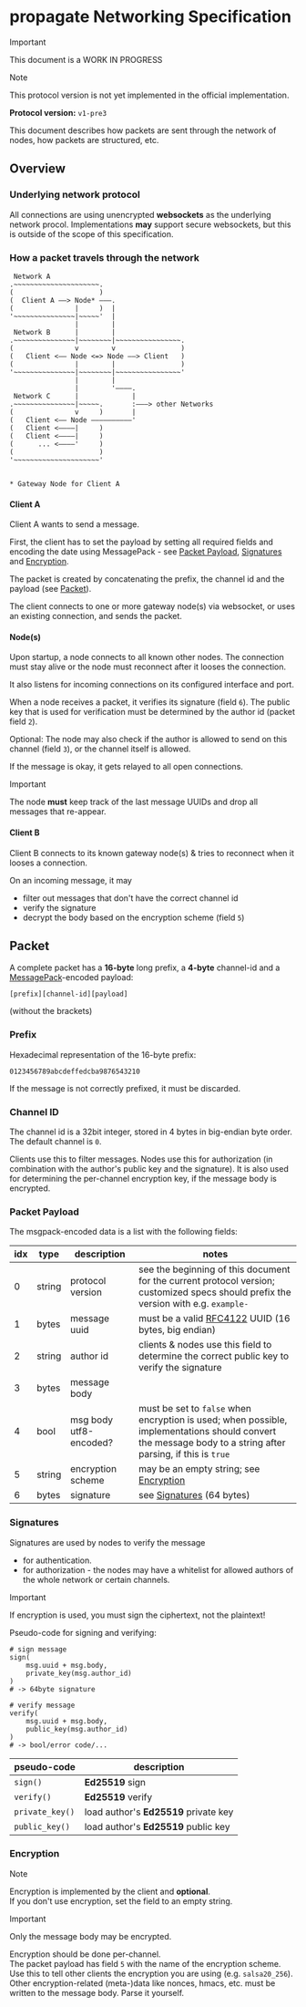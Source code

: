 # propagate Networking Specification

> [!IMPORTANT]  
> This document is a WORK IN PROGRESS

> [!NOTE]  
> This protocol version is not yet implemented in the official implementation.

**Protocol version:** `v1-pre3`

This document describes how packets are sent through the network of nodes, how packets are structured, etc.


## Overview

### Underlying network protocol

All connections are using unencrypted **websockets** as the underlying network procol.
Implementations **may** support secure websockets, but this is outside of the scope of this specification.


### How a packet travels through the network

```
 Network A
.~~~~~~~~~~~~~~~~~~~~~.
(                     )
(  Client A ——> Node* ———.
(               |     )  |
'~~~~~~~~~~~~~~~|~~~~~'  |
                |        |
 Network B      |        |
.~~~~~~~~~~~~~~~|~~~~~~~~|~~~~~~~~~~~~~~~~.
(               v        v                )
(   Client <—— Node <=> Node ——> Client   )
(               |        |                )
'~~~~~~~~~~~~~~~|~~~~~~~~|~~~~~~~~~~~~~~~~'
                |        |
                |        '————.
 Network C      |             |
.~~~~~~~~~~~~~~~|~~~~~.       :———> other Networks
(               v     )       |
(   Client <—— Node ——————————'
(   Client <————|     )
(   Client <————|     )
(      ... <————'     )
(                     )
'~~~~~~~~~~~~~~~~~~~~~'


* Gateway Node for Client A
```

#### Client A

Client A wants to send a message.

First, the client has to set the payload by setting all required fields and encoding the date using MessagePack - see [Packet Payload](#packet-payload), [Signatures](#signatures) and [Encryption](#encryption).

The packet is created by concatenating the prefix, the channel id and the payload (see [Packet](#packet)).

The client connects to one or more gateway node(s) via websocket, or uses an existing connection, and sends the packet.


#### Node(s)

Upon startup, a node connects to all known other nodes. The connection must stay alive or the node must reconnect after it looses the connection.

It also listens for incoming connections on its configured interface and port.

When a node receives a packet, it verifies its signature (field `6`). The public key that is used for verification must be determined by the author id (packet field `2`).

Optional: The node may also check if the author is allowed to send on this channel (field `3`), or the channel itself is allowed.

If the message is okay, it gets relayed to all open connections.

> [!IMPORTANT]  
> The node **must** keep track of the last message UUIDs and drop all messages that re-appear.


#### Client B

Client B connects to its known gateway node(s) & tries to reconnect when it looses a connection.

On an incoming message, it may

- filter out messages that don't have the correct channel id
- verify the signature
- decrypt the body based on the encryption scheme (field `5`)


## Packet

A complete packet has a **16-byte** long prefix, a **4-byte** channel-id and a [MessagePack](https://msgpack.org/)-encoded payload:

```
[prefix][channel-id][payload]
```

(without the brackets)

### Prefix

Hexadecimal representation of the 16-byte prefix:

```
0123456789abcdeffedcba9876543210
```

If the message is not correctly prefixed, it must be discarded.


### Channel ID

The channel id is a 32bit integer, stored in 4 bytes in big-endian byte order.  
The default channel is `0`.

Clients use this to filter messages. Nodes use this for authorization (in combination with the author's public key and the signature). It is also used for determining the per-channel encryption key, if the message body is encrypted.


### Packet Payload

The msgpack-encoded data is a list with the following fields:

| idx | type   | description            | notes |
| --- | ------ | ---------------------- | ----- |
|   0 | string | protocol version       | see the beginning of this document for the current protocol version; customized specs should prefix the version with e.g. `example-` |
|   1 | bytes  | message uuid           | must be a valid [RFC4122](https://datatracker.ietf.org/doc/html/rfc4122.html) UUID (16 bytes, big endian) |
|   2 | string | author id              | clients & nodes use this field to determine the correct public key to verify the signature |
|   3 | bytes  | message body           | |
|   4 | bool   | msg body utf8-encoded? | must be set to `false` when encryption is used; when possible, implementations should convert the message body to a string after parsing, if this is `true` |
|   5 | string | encryption scheme      | may be an empty string; see [Encryption](#encryption) |
|   6 | bytes  | signature              | see [Signatures](#signatures) (64 bytes) |


### Signatures

Signatures are used by nodes to verify the message

- for authentication.
- for authorization - the nodes may have a whitelist for allowed authors of the whole network or certain channels.

> [!IMPORTANT]  
> If encryption is used, you must sign the ciphertext, not the plaintext!

Pseudo-code for signing and verifying:

```
# sign message
sign(
    msg.uuid + msg.body,
    private_key(msg.author_id)
)
# -> 64byte signature

# verify message
verify(
    msg.uuid + msg.body,
    public_key(msg.author_id)
)
# -> bool/error code/...
```

| pseudo-code     | description        |
| --------------- | ------------------ |
| `sign()`        | **Ed25519** sign   |
| `verify()`      | **Ed25519** verify |
| `private_key()` | load author's **Ed25519** private key |
| `public_key()`  | load author's **Ed25519** public key  |


### Encryption

> [!NOTE]  
> Encryption is implemented by the client and **optional**.  
If you don't use encryption, set the field to an empty string.

> [!IMPORTANT]  
> Only the message body may be encrypted.

Encryption should be done per-channel.  
The packet payload has field `5` with the name of the encryption scheme.
Use this to tell other clients the encryption you are using (e.g. `salsa20_256`). Other encryption-related (meta-)data like nonces, hmacs, etc. must be written to the message body. Parse it yourself.
